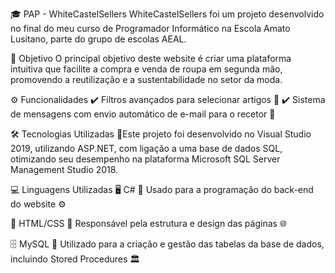 🎓 PAP - WhiteCastelSellers
WhiteCastelSellers foi um projeto desenvolvido no final do meu curso de Programador Informático na Escola Amato Lusitano, parte do grupo de escolas AEAL.

🎯 Objetivo
O principal objetivo deste website é criar uma plataforma intuitiva que facilite a compra e venda de roupa em segunda mão, promovendo a reutilização e a sustentabilidade no setor da moda.

⚙️ Funcionalidades
✔️ Filtros avançados para selecionar artigos 📌 ✔️ Sistema de mensagens com envio automático de e-mail para o recetor 📩

🛠️ Tecnologias Utilizadas
🔹Este projeto foi desenvolvido no Visual Studio 2019, utilizando ASP.NET, com ligação a uma base de dados SQL, otimizando seu desempenho na plataforma Microsoft SQL Server Management Studio 2018.

💻 Linguagens Utilizadas
🖥️ C#
🔹 Usado para a programação do back-end do website ⚙️

🎨 HTML/CSS
🔹 Responsável pela estrutura e design das páginas 🌐

🗄️ MySQL
🔹 Utilizado para a criação e gestão das tabelas da base de dados, incluindo Stored Procedures 🏛️
